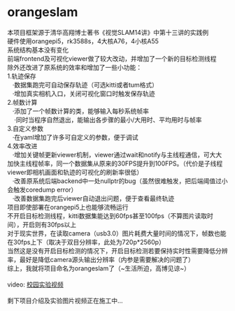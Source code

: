 # orangeslam
本项目框架源于清华高翔博士著书《视觉SLAM14讲》中第十三讲的实践例<br>
硬件使用orangepi5，rk3588s，4大核A76，4小核A55<br>
系统结构基本没有变化<br>
前端frontend及可视化viewer做了较大改动，并增加了一个新的目标检测线程<br>
除外还改进了原系统的效率和增加了一些小功能：<br>
1.轨迹保存<br>
&nbsp;&nbsp;&nbsp;·数据集跑完可自动保存轨迹（可选kitti或者tum格式）<br>
&nbsp;&nbsp;&nbsp;·增加真实相机入口，关闭可视化窗口时触发保存轨迹<br>
2.帧数计算<br>
&nbsp;&nbsp;&nbsp;·添加了一个帧数计算的类，能够输入每秒系统帧率<br>
&nbsp;&nbsp;&nbsp;&nbsp;·同时当程序自然退出，能输出各步骤的最小/大用时、平均用时与帧率<br>
3.自定义参数<br>
&nbsp;&nbsp;&nbsp;·在yaml增加了许多可自定义的参数，便于调试<br>
4.效率改进<br>
&nbsp;&nbsp;&nbsp;·增加关键帧更新viewer机制，viewer通过wait和notify与主线程通信，可大大加快主线程帧率，同一个数据集从原来的30FPS提升到100FPS。（代价是子线程viewer即相机画面和轨迹的可视化的刷新率很低）<br>
&nbsp;&nbsp;&nbsp;·改善原系统后端backend中一处nullptr的bug（虽然很难触发，把后端阈值过小会触发coredump error）<br>
&nbsp;&nbsp;&nbsp;·改善数据集跑完后viewer自动退出问题，便于查看最终轨迹<br>
项目即使部署在orangepi5上也能够流畅运行<br>
不开启目标检测线程，kitti数据集能达到60fps甚至100fps（不算图片读取时间），开启则有30fps以上<br>
对于现实世界，在读取camera（usb3.0）图片耗费大量时间的情况下，帧数也能在30fps上下（取决于双目分辨率，此处为720p*2560p）<br>
当然这是没有开启目标检测的情况下，开启目标检测若要保持实时性需要降低分辨率，最好是降低camera源头输出分辨率（内参是需要解决的问题了）<br>
综上，我就将项目命名为orangeslam了（~生活所迫，高博见谅~）<br>
<br>
video: [校园实验视频](https://www.bilibili.com/video/BV1my4y1A7gn)<br>
<br>
剩下项目介绍及实验图片视频正在施工中...
